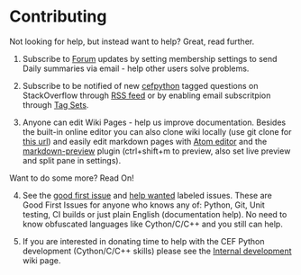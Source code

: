 # Contributing

Not looking for help, but instead want to help? Great, read further.

1. Subscribe to [Forum](https://groups.google.com/d/forum/cefpython) updates by setting membership settings to send Daily summaries via email - help other users solve problems.

2. Subscribe to be notified of new [cefpython](http://stackoverflow.com/questions/tagged/cefpython) tagged questions on StackOverflow through [RSS feed](http://stackoverflow.com/feeds/tag/cefpython) or by enabling email subscritpion through [Tag Sets](http://blog.stackoverflow.com/2010/11/tag-sets-on-stack-exchange/).

3. Anyone can edit Wiki Pages - help us improve documentation. Besides the built-in online editor you can also clone wiki locally (use git clone for [this url](https://github.com/cztomczak/cefpython.wiki.git)) and easily edit markdown pages with [Atom editor](https://atom.io/) and the [markdown-preview](https://atom.io/packages/markdown-preview) plugin (ctrl+shift+m to preview, also set live preview and split pane in settings).

Want to do some more? Read On!

4. See the [good first issue](https://github.com/cztomczak/cefpython/issues?q=is%3Aissue+is%3Aopen+label%3A%22good+first+issue%22) and [help wanted](https://github.com/cztomczak/cefpython/issues?q=is%3Aissue+is%3Aopen+label%3A%22help+wanted%22) labeled issues. These are Good First Issues for anyone who knows any of: Python, Git, Unit testing, CI builds or just plain English (documentation help). No need to know obfuscated languages like Cython/C/C++ and you still can help.

5. If you are interested in donating time to help with the CEF Python development (Cython/C/C++ skills) please see the [Internal development](InternalDevelopment) wiki page.

